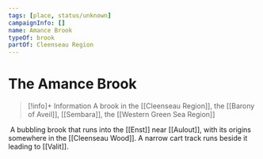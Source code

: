 ```yaml
---
tags: [place, status/unknown]
campaignInfo: []
name: Amance Brook
typeOf: brook
partOf: Cleenseau Region
---
```

# The Amance Brook
>[!info]+ Information
> A brook in the [[Cleenseau Region]], the [[Barony of Aveil]], [[Sembara]], the [[Western Green Sea Region]]

 A bubbling brook that runs into the [[Enst]] near [[Aulout]], with its origins somewhere in the [[Cleenseau Wood]]. A narrow cart track runs beside it leading to [[Valit]].